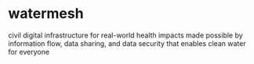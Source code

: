 # watermesh
civil digital infrastructure for real-world health impacts made possible by information flow, data sharing, and data security that enables clean water for everyone
